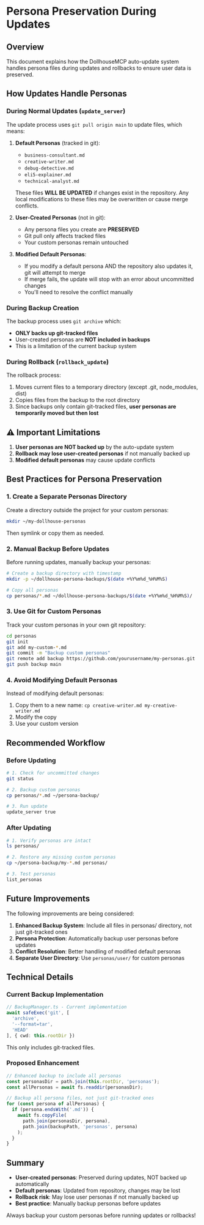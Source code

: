 # Persona Preservation During Updates

## Overview

This document explains how the DollhouseMCP auto-update system handles persona files during updates and rollbacks to ensure user data is preserved.

## How Updates Handle Personas

### During Normal Updates (`update_server`)

The update process uses `git pull origin main` to update files, which means:

1. **Default Personas** (tracked in git):
   - `business-consultant.md`
   - `creative-writer.md`
   - `debug-detective.md`
   - `eli5-explainer.md`
   - `technical-analyst.md`
   
   These files **WILL BE UPDATED** if changes exist in the repository. Any local modifications to these files may be overwritten or cause merge conflicts.

2. **User-Created Personas** (not in git):
   - Any persona files you create are **PRESERVED**
   - Git pull only affects tracked files
   - Your custom personas remain untouched

3. **Modified Default Personas**:
   - If you modify a default persona AND the repository also updates it, git will attempt to merge
   - If merge fails, the update will stop with an error about uncommitted changes
   - You'll need to resolve the conflict manually

### During Backup Creation

The backup process uses `git archive` which:
- **ONLY backs up git-tracked files**
- User-created personas are **NOT included in backups**
- This is a limitation of the current backup system

### During Rollback (`rollback_update`)

The rollback process:
1. Moves current files to a temporary directory (except .git, node_modules, dist)
2. Copies files from the backup to the root directory
3. Since backups only contain git-tracked files, **user personas are temporarily moved but then lost**

## ⚠️ Important Limitations

1. **User personas are NOT backed up** by the auto-update system
2. **Rollback may lose user-created personas** if not manually backed up
3. **Modified default personas** may cause update conflicts

## Best Practices for Persona Preservation

### 1. Create a Separate Personas Directory

Create a directory outside the project for your custom personas:
```bash
mkdir ~/my-dollhouse-personas
```

Then symlink or copy them as needed.

### 2. Manual Backup Before Updates

Before running updates, manually backup your personas:
```bash
# Create a backup directory with timestamp
mkdir -p ~/dollhouse-persona-backups/$(date +%Y%m%d_%H%M%S)

# Copy all personas
cp personas/*.md ~/dollhouse-persona-backups/$(date +%Y%m%d_%H%M%S)/
```

### 3. Use Git for Custom Personas

Track your custom personas in your own git repository:
```bash
cd personas
git init
git add my-custom-*.md
git commit -m "Backup custom personas"
git remote add backup https://github.com/yourusername/my-personas.git
git push backup main
```

### 4. Avoid Modifying Default Personas

Instead of modifying default personas:
1. Copy them to a new name: `cp creative-writer.md my-creative-writer.md`
2. Modify the copy
3. Use your custom version

## Recommended Workflow

### Before Updating

```bash
# 1. Check for uncommitted changes
git status

# 2. Backup custom personas
cp personas/*.md ~/persona-backup/

# 3. Run update
update_server true
```

### After Updating

```bash
# 1. Verify personas are intact
ls personas/

# 2. Restore any missing custom personas
cp ~/persona-backup/my-*.md personas/

# 3. Test personas
list_personas
```

## Future Improvements

The following improvements are being considered:

1. **Enhanced Backup System**: Include all files in personas/ directory, not just git-tracked ones
2. **Persona Protection**: Automatically backup user personas before updates
3. **Conflict Resolution**: Better handling of modified default personas
4. **Separate User Directory**: Use `personas/user/` for custom personas

## Technical Details

### Current Backup Implementation

```typescript
// BackupManager.ts - Current implementation
await safeExec('git', [
  'archive',
  '--format=tar',
  'HEAD'
], { cwd: this.rootDir })
```

This only includes git-tracked files.

### Proposed Enhancement

```typescript
// Enhanced backup to include all personas
const personasDir = path.join(this.rootDir, 'personas');
const allPersonas = await fs.readdir(personasDir);

// Backup all persona files, not just git-tracked ones
for (const persona of allPersonas) {
  if (persona.endsWith('.md')) {
    await fs.copyFile(
      path.join(personasDir, persona),
      path.join(backupPath, 'personas', persona)
    );
  }
}
```

## Summary

- **User-created personas**: Preserved during updates, NOT backed up automatically
- **Default personas**: Updated from repository, changes may be lost
- **Rollback risk**: May lose user personas if not manually backed up
- **Best practice**: Manually backup personas before updates

Always backup your custom personas before running updates or rollbacks!